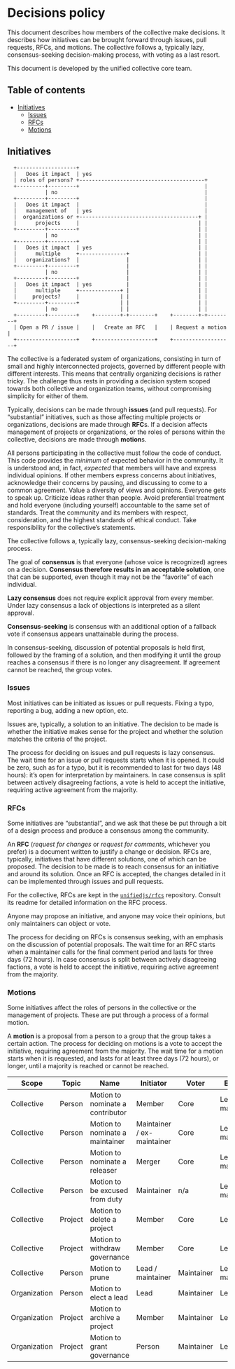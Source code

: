 # Decisions policy

This document describes how members of the collective make decisions.
It describes how initiatives can be brought forward through issues, pull
requests, RFCs, and motions.
The collective follows a, typically lazy, consensus-seeking decision-making
process, with voting as a last resort.

This document is developed by the unified collective core team.

## Table of contents

* [Initiatives](#initiatives)
  * [Issues](#issues)
  * [RFCs](#rfcs)
  * [Motions](#motions)

## Initiatives

```ascii
  +-------------------+
  |   Does it impact  | yes
  | roles of persons? +----------------------------------------+
  +---------+---------+                                        |
            | no                                               |
  +---------+---------+                                        |
  |   Does it impact  |                                        |
  |   management of   | yes                                    |
  |  organizations or +--------------------------------------+ |
  |      projects     |                                      | |
  +---------+---------+                                      | |
            | no                                             | |
  +---------+---------+                                      | |
  |   Does it impact  | yes                                  | |
  |      multiple     +---------------+                      | |
  |   organizations?  |               |                      | |
  +---------+---------+               |                      | |
            | no                      |                      | |
  +---------+---------+               |                      | |
  |   Does it impact  | yes           |                      | |
  |      multiple     +-------------+ |                      | |
  |     projects?     |             | |                      | |
  +---------+---------+             | |                      | |
            | no                    | |                      | |
  +---------+---------+    +--------+-+--------+    +--------+-+--------+
  | Open a PR / issue |    |   Create an RFC   |    | Request a motion  |
  +-------------------+    +-------------------+    +-------------------+
```

The collective is a federated system of organizations, consisting in turn of
small and highly interconnected projects, governed by different people with
different interests.
This means that centrally organizing decisions is rather tricky.
The challenge thus rests in providing a decision system scoped towards both
collective and organization teams, without compromising simplicity for either of
them.

Typically, decisions can be made through **issues** (and pull requests).
For “substantial” initiatives, such as those affecting multiple projects or
organizations, decisions are made through **RFC**s.
If a decision affects management of projects or organizations, or the roles of
persons within the collective, decisions are made through **motion**s.

All persons participating in the collective must follow the code of conduct.
This code provides the *minimum* of expected behavior in the community.
It is understood and, in fact, *expected* that members will have and express
individual opinions.
If other members express concerns about initiatives, acknowledge their concerns
by pausing, and discussing to come to a common agreement.
Value a diversity of views and opinions.
Everyone gets to speak up.
Criticize ideas rather than people.
Avoid preferential treatment and hold everyone (including yourself) accountable
to the same set of standards.
Treat the community and its members with respect, consideration, and the highest
standards of ethical conduct.
Take responsibility for the collective’s statements.

The collective follows a, typically lazy, consensus-seeking decision-making
process.

The goal of **consensus** is that everyone (whose voice is recognized) agrees on
a decision.
**Consensus therefore results in an acceptable solution**, one that can be
supported, even though it may not be the “favorite” of each individual.

**Lazy consensus** does not require explicit approval from every member.
Under lazy consensus a lack of objections is interpreted as a silent approval.

**Consensus-seeking** is consensus with an additional option of a fallback vote
if consensus appears unattainable during the process.

In consensus-seeking, discussion of potential proposals is held first, followed
by the framing of a solution, and then modifying it until the group reaches a
consensus if there is no longer any disagreement.
If agreement cannot be reached, the group votes.

### Issues

Most initiatives can be initiated as issues or pull requests.
Fixing a typo, reporting a bug, adding a new option, etc.

Issues are, typically, a solution to an initiative.
The decision to be made is whether the initiative makes sense for the project
and whether the solution matches the criteria of the project.

The process for deciding on issues and pull requests is lazy consensus.
The wait time for an issue or pull requests starts when it is opened.
It could be zero, such as for a typo, but it is recommended to last for two days
(48 hours): it’s open for interpretation by maintainers.
In case consensus is split between actively disagreeing factions, a vote is held
to accept the initiative, requiring active agreement from the majority.

### RFCs

Some initiatives are “substantial”, and we ask that these be put through a bit
of a design process and produce a consensus among the community.

An **RFC** (*request for changes* or *request for comments*, whichever you
prefer) is a document written to justify a change or decision.
RFCs are, typically, initiatives that have different solutions, one of which can
be proposed.
The decision to be made is to reach consensus for an initiative and around
its solution.
Once an RFC is accepted, the changes detailed in it can be implemented through
issues and pull requests.

For the collective, RFCs are kept in the [`unifiedjs/rfcs`][rfcs] repository.
Consult its readme for detailed information on the RFC process.

Anyone may propose an initiative, and anyone may voice their opinions, but only
maintainers can object or vote.

The process for deciding on RFCs is consensus seeking, with an emphasis on the
discussion of potential proposals.
The wait time for an RFC starts when a maintainer calls for the final comment
period and lasts for three days (72 hours).
In case consensus is split between actively disagreeing factions, a vote is held
to accept the initiative, requiring active agreement from the majority.

### Motions

Some initiatives affect the roles of persons in the collective or the management
of projects.
These are put through a process of a formal motion.

A **motion** is a proposal from a person to a group that the group takes a
certain action.
The process for deciding on motions is a vote to accept the initiative,
requiring agreement from the majority.
The wait time for a motion starts when it is requested, and lasts for at least
three days (72 hours), or longer, until a majority is reached or cannot be
reached.

| Scope        | Topic   | Name                             | Initiator                  | Voter      | Enactor           |
| ------------ | ------- | -------------------------------- | -------------------------- | ---------- | ----------------- |
| Collective   | Person  | Motion to nominate a contributor | Member                     | Core       | Lead / maintainer |
| Collective   | Person  | Motion to nominate a maintainer  | Maintainer / ex-maintainer | Core       | Lead / maintainer |
| Collective   | Person  | Motion to nominate a releaser    | Merger                     | Core       | Lead / maintainer |
| Collective   | Person  | Motion to be excused from duty   | Maintainer                 | n/a        | Lead / maintainer |
| Collective   | Project | Motion to delete a project       | Member                     | Core       | Lead              |
| Collective   | Project | Motion to withdraw governance    | Member                     | Core       | Lead              |
| Collective   | Person  | Motion to prune                  | Lead / maintainer          | Maintainer | Lead / maintainer |
| Organization | Person  | Motion to elect a lead           | Lead                       | Maintainer | Lead              |
| Organization | Project | Motion to archive a project      | Member                     | Maintainer | Lead              |
| Organization | Project | Motion to grant governance       | Person                     | Maintainer | Lead              |

<!-- Definitions. -->

[rfcs]: https://github.com/unifiedjs/rfcs
